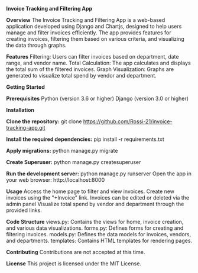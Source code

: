 **Invoice Tracking and Filtering App**

**Overview**
The Invoice Tracking and Filtering App is a web-based application developed using Django and Chartjs, designed to help users manage and filter invoices efficiently. The app provides features for creating invoices, filtering them based on various criteria, and visualizing the data through graphs.

**Features**
Filtering: Users can filter invoices based on department, date range, and vendor name.
Total Calculation: The app calculates and displays the total sum of the filtered invoices.
Graph Visualization: Graphs are generated to visualize total spend by vendor and department.

**Getting Started**

**Prerequisites**
Python (version 3.6 or higher)
Django (version 3.0 or higher)

**Installation**

**Clone the repository:**
git clone https://github.com/Rossi-21/invoice-tracking-app.git

**Install the required dependencies:**
pip install -r requirements.txt

**Apply migrations:**
python manage.py migrate

**Create Superuser:**
python manage.py createsuperuser

**Run the development server:**
python manage.py runserver
Open the app in your web browser: http://localhost:8000

**Usage**
Access the home page to filter and view invoices.
Create new invoices using the "+Invoice" link.
Invoices can be edited or deleted via the admin panel
Visualize total spend by vendor and department through the provided links.

**Code Structure**
views.py: Contains the views for home, invoice creation, and various data visualizations.
forms.py: Defines forms for creating and filtering invoices.
models.py: Defines the data models for invoices, vendors, and departments.
templates: Contains HTML templates for rendering pages.

**Contributing**
Contributions are not accepted at this time.

**License**
This project is licensed under the MIT License.
